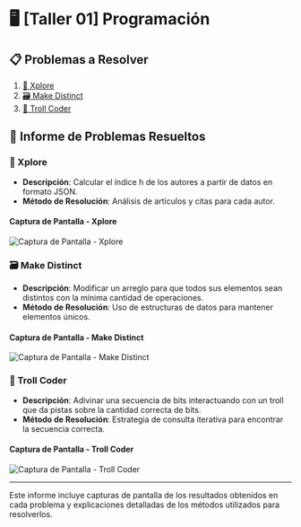 # 🖥️ [Taller 01] Programación

## 📋 Problemas a Resolver

1. [🧭 Xplore](https://csacademy.com/ieeextreme-practice/task/xplore/)
2. [🗃️ Make Distinct](https://csacademy.com/ieeextreme-practice/task/make-distinct/)
3. [🧩 Troll Coder](https://csacademy.com/ieeextreme-practice/task/troll-coder/)

## 📄 Informe de Problemas Resueltos

### 🧭 Xplore

- **Descripción**: Calcular el índice h de los autores a partir de datos en formato JSON.
- **Método de Resolución**: Análisis de artículos y citas para cada autor.

#### Captura de Pantalla - Xplore

![Captura de Pantalla - Xplore](ruta/a/tu/captura_de_ejemplo_xplore.png)

### 🗃️ Make Distinct

- **Descripción**: Modificar un arreglo para que todos sus elementos sean distintos con la mínima cantidad de operaciones.
- **Método de Resolución**: Uso de estructuras de datos para mantener elementos únicos.

#### Captura de Pantalla - Make Distinct

![Captura de Pantalla - Make Distinct](ruta/a/tu/captura_de_ejemplo_make_distinct.png)

### 🧩 Troll Coder

- **Descripción**: Adivinar una secuencia de bits interactuando con un troll que da pistas sobre la cantidad correcta de bits.
- **Método de Resolución**: Estrategia de consulta iterativa para encontrar la secuencia correcta.

#### Captura de Pantalla - Troll Coder

![Captura de Pantalla - Troll Coder](ruta/a/tu/captura_de_ejemplo_troll_coder.png)

---

Este informe incluye capturas de pantalla de los resultados obtenidos en cada problema y explicaciones detalladas de los métodos utilizados para resolverlos.

